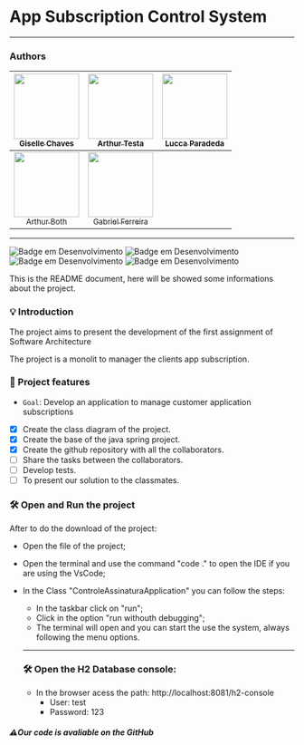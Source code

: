 <h1 > App Subscription Control System </h1>
<hr>

### Authors

| [<img loading="lazy" src="https://avatars.githubusercontent.com/u/112208391?v=4" width=115><br><sub>Giselle Chaves</sub>](https://github.com/GiselleChaves) |     [<img loading="lazy" src="https://avatars.githubusercontent.com/u/27870945?v=4" width=115><br><sub>Arthur Testa</sub>](https://github.com/arthurtesta93)      | [<img loading="lazy" src="https://avatars.githubusercontent.com/u/92058802?v=4" width=115><br><sub>Lucca Paradeda</sub>](https://github.com/luccaparadeda) |
| :---------------------------------------------------------------------------------------------------------------------------------------------------------: | :---------------------------------------------------------------------------------------------------------------------------------------------------------------: | :--------------------------------------------------------------------------------------------------------------------------------------------------------: |
|    [<img loading="lazy" src="https://avatars.githubusercontent.com/u/112208993?v=4" width=115><br><sub>Arthur Both</sub>](https://github.com/ArthurBoth)    | [<img loading="lazy" src="https://avatars.githubusercontent.com/u/103129793?v=4" width=115><br><sub>Gabriel Ferreira</sub>](https://github.com/GabrielFerreira39) |

<hr>

![Badge em Desenvolvimento](http://img.shields.io/static/v1?label=STATUS&message=EM_CONTSTRUÇÃO&color=GREEN&style=for-the-badge) ![Badge em Desenvolvimento](http://img.shields.io/static/v1?label=LINGUAGEM&message=JAVA_SPRING&color=GREEN&style=for-the-badge)![Badge em Desenvolvimento](http://img.shields.io/static/v1?label=BANCO_DE_DADOS&message=H2&color=GREEN&style=for-the-badge) ![Badge em Desenvolvimento](http://img.shields.io/static/v1?label=LICENÇA&message=MIT&color=GREEN&style=for-the-badge)

This is the README document, here will be showed some informations about the project.

### 💡 Introduction

The project aims to present the development of the first assignment of Software Architecture

The project is a monolit to manager the clients app subscription.

### :hammer: Project features

- `Goal`: Develop an application to manage customer application subscriptions

- [x] Create the class diagram of the project.
- [x] Create the base of the java spring project.
- [x] Create the github repository with all the collaborators.
- [ ] Share the tasks between the collaborators.
- [ ] Develop tests.
- [ ] To present our solution to the classmates.

### 🛠️ Open and Run the project

After to do the download of the project:

- Open the file of the project;
- Open the terminal and use the command "code ." to open the IDE if you are using the VsCode;
- In the Class "ControleAssinaturaApplication" you can follow the steps:

  - In the taskbar click on "run";
  - Click in the option "run withouth debugging";
  - The terminal will open and you can start the use the system, always following the menu options.
  <hr>

  ### 🛠️ Open the H2 Database console:
  
  - In the browser acess the path: http://localhost:8081/h2-console
    - User: test
    - Password: 123
      
##### ⚠️Our code is avaliable on the GitHub
